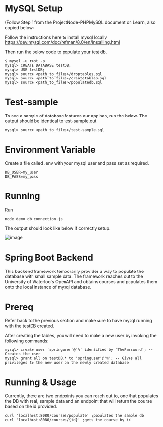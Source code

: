 # MySQL Setup

(Follow Step 1 from the ProjectNode-PHPMySQL document on Learn, also copied below)

Follow the instructions here to install mysql locally
https://dev.mysql.com/doc/refman/8.0/en/installing.html

Then run the below code to populate your test db.
```
$ mysql -u root -p
mysql> CREATE DATABASE testDB;
mysql> USE testDB;
mysql> source <path_to_files>/droptables.sql
mysql> source <path_to_files>/createtables.sql
mysql> source <path_to_files>/populatedb.sql
```

# Test-sample

To see a sample of database features our app has, run the below. 
The output should be identical to test-sample.out
```
mysql> source <path_to_files>/test-sample.sql
```

# Environment Variable
Create a file called .env with your mysql user and pass set as required.
```
DB_USER=my_user
DB_PASS=my_pass
```

# Running
Run 
```
node demo_db_connection.js
```

The output should look like below if correctly setup.

![image](https://user-images.githubusercontent.com/30349597/119447857-812f2e00-bcfe-11eb-9953-af79d1efa8c0.png)

# Spring Boot Backend
This backend framework temporarily provides a way to populate the database with small sample data.
The framework reaches out to the University of Waterloo's OpenAPI and obtains courses and populates
them onto the local instance of mysql database.

# Prereq
Refer back to the previous section and make sure to have mysql running with the testDB created.

After creating the tables, you will need to make a new user by invoking the following commands:
```
mysql> create user 'springuser'@'%' identified by 'ThePassword'; -- Creates the user
mysql> grant all on testDB.* to 'springuser'@'%'; -- Gives all privileges to the new user on the newly created database
```

# Running & Usage
Currently, there are two endpoints you can reach out to, one that populates the DB with real, sample
data and an endpoint that will return the course based on the id provided.

```shell script
curl 'localhost:8080/courses/populate' ;populates the sample db
curl 'localhost:8080/courses/{id}' ;gets the course by id
```

